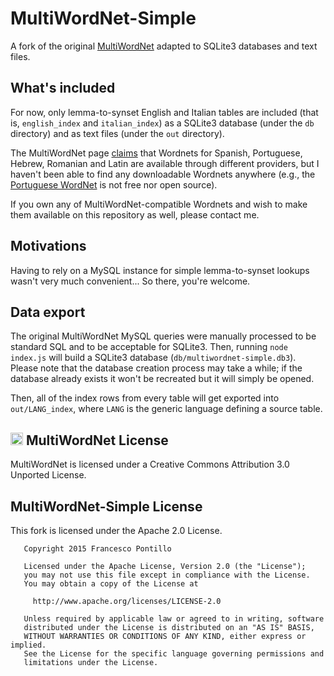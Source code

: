 MultiWordNet-Simple
===================

A fork of the original [MultiWordNet](http://multiwordnet.fbk.eu/english/home.php) adapted to SQLite3 databases and 
text files.

## What's included

For now, only lemma-to-synset English and Italian tables are included (that is, `english_index` and `italian_index`) as 
a SQLite3 database (under the `db` directory) and as text files (under the `out` directory).

The MultiWordNet page [claims](http://multiwordnet.fbk.eu/english/home.php) that Wordnets for Spanish, Portuguese, 
Hebrew, Romanian and Latin are available through different providers, but I haven't been able to find any downloadable
Wordnets anywhere (e.g., the [Portuguese WordNet](http://catalog.elra.info/product_info.php?products_id=1101) is not
free nor open source).

If you own any of MultiWordNet-compatible Wordnets and wish to make them available on this repository as well, please 
contact me.

## Motivations

Having to rely on a MySQL instance for simple lemma-to-synset lookups wasn't very much convenient... 
So there, you're welcome.

## Data export

The original MultiWordNet MySQL queries were manually processed to be standard SQL and to be acceptable for SQLite3.
Then, running `node index.js` will build a SQLite3 database (`db/multiwordnet-simple.db3`). Please note that the 
database creation process may take a while; if the database already exists it won't be recreated but it will simply be
opened.

Then, all of the index rows from every table will get exported into `out/LANG_index`, where `LANG` is the generic 
language defining a source table.

## <img src="http://mirrors.creativecommons.org/presskit/icons/by.large.png" height="20px"/> MultiWordNet License

MultiWordNet is licensed under a Creative Commons Attribution 3.0 Unported License.

## MultiWordNet-Simple License

This fork is licensed under the Apache 2.0 License.

```
   Copyright 2015 Francesco Pontillo

   Licensed under the Apache License, Version 2.0 (the "License");
   you may not use this file except in compliance with the License.
   You may obtain a copy of the License at

     http://www.apache.org/licenses/LICENSE-2.0

   Unless required by applicable law or agreed to in writing, software
   distributed under the License is distributed on an "AS IS" BASIS,
   WITHOUT WARRANTIES OR CONDITIONS OF ANY KIND, either express or implied.
   See the License for the specific language governing permissions and
   limitations under the License.

```
